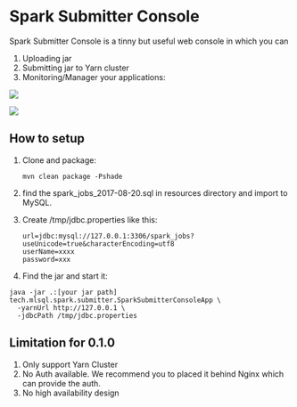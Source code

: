 # Spark Submitter Console

Spark Submitter Console is a tinny but useful web console in which you can 

1. Uploading jar
2. Submitting jar to Yarn cluster
3. Monitoring/Manager your applications:  

![](http://docs.mlsql.tech/upload_images/mm/WX20190708-185353@2x.png)

![](http://docs.mlsql.tech/upload_images/mm/WX20190708-190010@2x.png)


## How to setup

1. Clone and package:

    ```
    mvn clean package -Pshade
    ```

2. find the spark_jobs_2017-08-20.sql in resources directory and import to MySQL.

3. Create /tmp/jdbc.properties like this:
   
   ```
   url=jdbc:mysql://127.0.0.1:3306/spark_jobs?useUnicode=true&characterEncoding=utf8
   userName=xxxx
   password=xxx
   ```
4. Find the jar and start it:

```shell
java -jar .:[your jar path] tech.mlsql.spark.submitter.SparkSubmitterConsoleApp \
  -yarnUrl http://127.0.0.1 \
  -jdbcPath /tmp/jdbc.properties 
```

## Limitation for 0.1.0

1. Only support Yarn Cluster
2. No Auth available. We recommend you to placed it behind Nginx which can provide the auth.
3. No high availability design





 